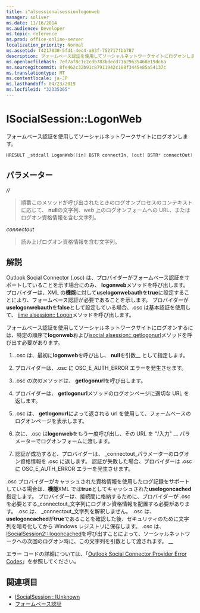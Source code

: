 ```yaml
---
title: i"alsessionalsessionlogonweb
manager: soliver
ms.date: 11/16/2014
ms.audience: Developer
ms.topic: reference
ms.prod: office-online-server
localization_priority: Normal
ms.assetid: f4217030-5fd1-4ec4-a83f-752717fbb787
description: フォームベース認証を使用してソーシャルネットワークサイトにログオンします。
ms.openlocfilehash: 7ef7af8c1c2cdb783bdecd71b29635468e19dc6a
ms.sourcegitcommit: 8fe462c32b91c87911942c188f3445e85a54137c
ms.translationtype: MT
ms.contentlocale: ja-JP
ms.lasthandoff: 04/23/2019
ms.locfileid: "32335365"
---
```

# <a name="isocialsessionlogonweb"></a>ISocialSession::LogonWeb

フォームベース認証を使用してソーシャルネットワークサイトにログオンします。
  
```cpp
HRESULT _stdcall LogonWeb([in] BSTR connectIn, [out] BSTR* connectOut);
```

## <a name="parameters"></a>パラメーター

_//_
  
> 順番このメソッドが呼び出されたときのログオンプロセスのコンテキストに応じて、 **null**の文字列、web 上のログオンフォームへの URL、またはログオン資格情報を含む文字列。
    
_connectout_
  
> 読み上げログオン資格情報を含む文字列。
    
## <a name="remarks"></a>解説

Outlook Social Connector (.osc) は、プロバイダーがフォームベース認証をサポートしていることを示す場合にのみ、 **logonweb**メソッドを呼び出します。 プロバイダーは、XML の**機能**に対して**uselogonwebauth**を**true**に設定することにより、フォームベース認証が必要であることを示します。 プロバイダーが**uselogonwebauth**を**false**として設定している場合、.osc は基本認証を使用して、 [iime alsession:: Logon](isocialsession-logon.md)メソッドを呼び出します。 
  
フォームベース認証を使用してソーシャルネットワークサイトにログオンするには、特定の順序で**logonweb**および[isocial alsession:: getlogonurl](isocialsession-getlogonurl.md)メソッドを呼び出す必要があります。 
  
1. .osc は、最初に**logonweb**を呼び出し、 **null**を引数__ として指定します。 
    
2. プロバイダーは、.osc に OSC_E_AUTH_ERROR エラーを発生させます。
    
3. .osc の次のメソッドは、 **getlogonurl**を呼び出します。
    
4. プロバイダーは、 **getlogonurl**メソッドのログオンページに適切な URL を返します。 
    
5. .osc は、 **getlogonurl**によって返される url を使用して、フォームベースのログオンページを表示します。 
    
6. 次に、.osc は**logonweb**をもう一度呼び出し、その URL を "/入力" __ パラメーターでログオンフォームに渡します。 
    
7. 認証が成功すると、プロバイダーは、 _connectout_パラメーターのログオン資格情報を .osc に返します。 認証が失敗した場合、プロバイダーは .osc に OSC_E_AUTH_ERROR エラーを発生させます。 
    
.osc プロバイダーがキャッシュされた資格情報を使用したログ記録をサポートしている場合は、**機能**XML では**true**としてキャッシュされた**uselogoncached**指定します。 プロバイダーは、接続間に格納するために、プロバイダーが .osc を必要とする_connectout_文字列にログオン資格情報を配置する必要があります。 .osc は、 _connectout_文字列を解釈しません。 .osc は、 **uselogoncached**が**true**であることを確認した後、セキュリティのために文字列を暗号化してから Windows レジストリに保存します。 .osc は、 [ISocialSession2:: logoncached](isocialsession2-logoncached.md)を呼び出すことによって、ソーシャルネットワークへの次回のログオン時に、この文字列を引数として渡されます。 __ 
  
エラー コードの詳細については、「[Outlook Social Connector Provider Error Codes](outlook-social-connector-provider-error-codes.md)」を参照してください。
  
## <a name="see-also"></a>関連項目

- [ISocialSession : IUnknown](isocialsessioniunknown.md)
- [フォームベース認証](forms-based-authentication.md)

